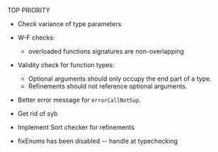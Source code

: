 TOP PRIORITY

-  Check variance of type parameters

- W-F checks:
    * overloaded functions signatures are non-overlapping

- Validity check for function types:
    * Optional arguments should only occupy the end part of a type.
    * Refinements should not reference optional arguments.

- Better error message for `errorCallNotSup`.

- Get rid of syb

- Implement Sort checker for refinements

- fixEnums has been disabled -- handle at typechecking
